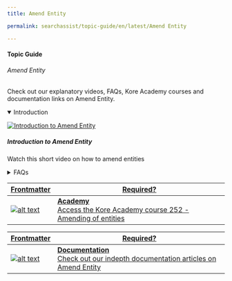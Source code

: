 ```yaml
---
title: Amend Entity

permalink: searchassist/topic-guide/en/latest/Amend Entity

---
```

#### Topic Guide
###### Amend Entity

  Check out our explanatory videos, FAQs, Kore Academy courses and documentation links on Amend Entity.

<details class="introduction-video" open>
  <summary>Introduction
  </summary>
  
   [![Introduction to Amend Entity](images/VideoCoverImage.png)](https://drive.google.com/file/d/16iwJN53KlFx6NKHRGnD9q9XpaTLs7Eg-/preview)

  ##### Introduction to Amend Entity
  Watch this short video on how to amend entities

</details>

<details>
  <summary>FAQs
  </summary>

  <a class="doc-link" target="_blank" href="https://developer.kore.ai/docs/bots/bot-intelligence/interruption-handling-context-switching-intents/">
 
  What are interruptions and how to manage them?

</a>

<a class="doc-link" target="_blank" href="https://developer.kore.ai/docs/bots/bot-intelligence/default-dialog/#Standard_Responses">
 
  How to customize Standard Responses?

</a>


<a class="doc-link" target="_blank" href="https://developer.kore.ai/docs/bots/bot-builder-tool/dialog-task/prompt-editor/">
 
  How to use prompt editor?

</a>

</details>



<a class="doc-link" target="_blank" href="https://academy.kore.ai/learningpath/course-252-amending-of-entities">
 

| Frontmatter | Required? |
|-------------|-------------|
| ![alt text](images/docIcon.svg "Title") | **Academy**  <br /> Access the Kore Academy course 252 - Amending of entities | 


</a>


<a class="doc-link" target="_blank" href="https://developer.kore.ai/docs/bots/bot-intelligence/amend-entity/">
 

| Frontmatter | Required? |
|-------------|-------------|
| ![alt text](images/docIcon.svg "Title") | **Documentation**  <br /> Check out our indepth documentation articles on Amend Entity | 


</a>
